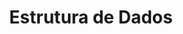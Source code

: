 ---
page_id: course_2
layout: page
title: Estrutura de Dados
description: 
location: ETITC
img: 
redirect: https://github.com/saguileran/ETITC-2024-1/tree/main/Data%20Structure
importance: 1
category: ETITC-2024-1
related_publications: true
---